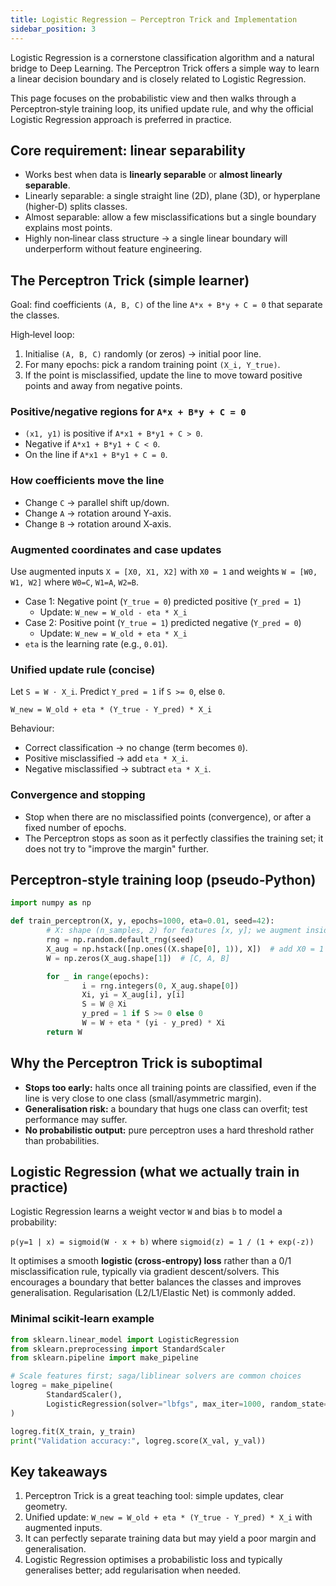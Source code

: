 ```yaml
---
title: Logistic Regression — Perceptron Trick and Implementation
sidebar_position: 3
---
```


Logistic Regression is a cornerstone classification algorithm and a natural bridge to Deep Learning. The Perceptron Trick offers a simple way to learn a linear decision boundary and is closely related to Logistic Regression.

This page focuses on the probabilistic view and then walks through a Perceptron‑style training loop, its unified update rule, and why the official Logistic Regression approach is preferred in practice.

## Core requirement: linear separability
- Works best when data is **linearly separable** or **almost linearly separable**.
- Linearly separable: a single straight line (2D), plane (3D), or hyperplane (higher‑D) splits classes.
- Almost separable: allow a few misclassifications but a single boundary explains most points.
- Highly non‑linear class structure → a single linear boundary will underperform without feature engineering.

## The Perceptron Trick (simple learner)
Goal: find coefficients `(A, B, C)` of the line `A*x + B*y + C = 0` that separate the classes.

High‑level loop:
1. Initialise `(A, B, C)` randomly (or zeros) → initial poor line.
2. For many epochs: pick a random training point `(X_i, Y_true)`.
3. If the point is misclassified, update the line to move toward positive points and away from negative points.

### Positive/negative regions for `A*x + B*y + C = 0`
- `(x1, y1)` is positive if `A*x1 + B*y1 + C > 0`.
- Negative if `A*x1 + B*y1 + C < 0`.
- On the line if `A*x1 + B*y1 + C = 0`.

### How coefficients move the line
- Change `C` → parallel shift up/down.
- Change `A` → rotation around Y‑axis.
- Change `B` → rotation around X‑axis.

### Augmented coordinates and case updates
Use augmented inputs `X = [X0, X1, X2]` with `X0 = 1` and weights `W = [W0, W1, W2]` where `W0=C`, `W1=A`, `W2=B`.

- Case 1: Negative point (`Y_true = 0`) predicted positive (`Y_pred = 1`)
	- Update: `W_new = W_old - eta * X_i`
- Case 2: Positive point (`Y_true = 1`) predicted negative (`Y_pred = 0`)
	- Update: `W_new = W_old + eta * X_i`
- `eta` is the learning rate (e.g., `0.01`).

### Unified update rule (concise)
Let `S = W · X_i`. Predict `Y_pred = 1` if `S >= 0`, else `0`.

`W_new = W_old + eta * (Y_true - Y_pred) * X_i`

Behaviour:
- Correct classification → no change (term becomes `0`).
- Positive misclassified → add `eta * X_i`.
- Negative misclassified → subtract `eta * X_i`.

### Convergence and stopping
- Stop when there are no misclassified points (convergence), or after a fixed number of epochs.
- The Perceptron stops as soon as it perfectly classifies the training set; it does not try to "improve the margin" further.

## Perceptron‑style training loop (pseudo‑Python)
```python
import numpy as np

def train_perceptron(X, y, epochs=1000, eta=0.01, seed=42):
		# X: shape (n_samples, 2) for features [x, y]; we augment inside
		rng = np.random.default_rng(seed)
		X_aug = np.hstack([np.ones((X.shape[0], 1)), X])  # add X0 = 1
		W = np.zeros(X_aug.shape[1])  # [C, A, B]

		for _ in range(epochs):
				i = rng.integers(0, X_aug.shape[0])
				Xi, yi = X_aug[i], y[i]
				S = W @ Xi
				y_pred = 1 if S >= 0 else 0
				W = W + eta * (yi - y_pred) * Xi
		return W
```

## Why the Perceptron Trick is suboptimal
- **Stops too early:** halts once all training points are classified, even if the line is very close to one class (small/asymmetric margin).
- **Generalisation risk:** a boundary that hugs one class can overfit; test performance may suffer.
- **No probabilistic output:** pure perceptron uses a hard threshold rather than probabilities.

## Logistic Regression (what we actually train in practice)
Logistic Regression learns a weight vector `W` and bias `b` to model a probability:

`p(y=1 | x) = sigmoid(W · x + b)`  where `sigmoid(z) = 1 / (1 + exp(-z))`

It optimises a smooth **logistic (cross‑entropy) loss** rather than a 0/1 misclassification rule, typically via gradient descent/solvers. This encourages a boundary that better balances the classes and improves generalisation. Regularisation (L2/L1/Elastic Net) is commonly added.

### Minimal scikit‑learn example
```python
from sklearn.linear_model import LogisticRegression
from sklearn.preprocessing import StandardScaler
from sklearn.pipeline import make_pipeline

# Scale features first; saga/liblinear solvers are common choices
logreg = make_pipeline(
		StandardScaler(),
		LogisticRegression(solver="lbfgs", max_iter=1000, random_state=42)
)

logreg.fit(X_train, y_train)
print("Validation accuracy:", logreg.score(X_val, y_val))
```

## Key takeaways
1. Perceptron Trick is a great teaching tool: simple updates, clear geometry.
2. Unified update: `W_new = W_old + eta * (Y_true - Y_pred) * X_i` with augmented inputs.
3. It can perfectly separate training data but may yield a poor margin and generalisation.
4. Logistic Regression optimises a probabilistic loss and typically generalises better; add regularisation when needed.

